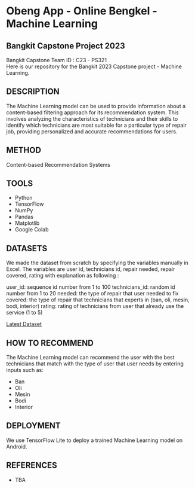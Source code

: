 # Obeng App - Online Bengkel - Machine Learning	
## Bangkit Capstone Project 2023

Bangkit Capstone Team ID : C23 - PS321 <br>
Here is our repository for the Bangkit 2023 Capstone project - Machine Learning.

## DESCRIPTION
The Machine Learning model can be used to provide information about a content-based filtering approach for its recommendation system. This involves analyzing the characteristics of technicians and their skills to identify which technicians are most suitable for a particular type of repair job, providing personalized and accurate recommendations for users.

## METHOD
Content-based Recommendation Systems

## TOOLS
- Python
- TensorFlow
- NumPy
- Pandas
- Matplotlib
- Google Colab

## DATASETS 
We made the dataset from scratch by specifying the variables manually in Excel. The variables are user id, technicians id, repair needed, repair covered, rating with explanation as following : 

user_id: sequence id number from 1 to 100
technicians_id: random id number from 1 to 20
needed: the type of repair that user needed to fix
covered: the type of repair that technicians that experts in (ban, oli, mesin, bodi, interior)
rating: rating of technicians from user that already use the service (1 to 5) 

[Latest Dataset](https://github.com/nabhanyuzqi1/Bangkit-Capstone-C23-PS321/blob/machine_learning/Dataset/dataset_2.csv)

## HOW TO RECOMMEND
The Machine Learning model can recommend the user with the best technicians that match with the type of user that user needs by entering inputs such as:
- Ban	
- Oli	
- Mesin	
- Bodi	
- Interior	

## DEPLOYMENT 
We use TensorFlow Lite to deploy a trained Machine Learning model on Android.

## REFERENCES
- TBA


